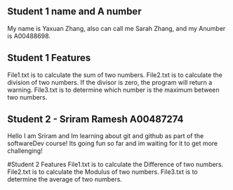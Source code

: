 ## Student 1 name and A number
My name is Yaxuan Zhang, also can call me Sarah Zhang, and my Anumber is A00488698.
## Student 1 Features
File1.txt is to calculate the sum of two numbers.
File2.txt is to calculate the division of two numbers. If the divisor is zero, the program will return a warning.
File3.txt is to determine which number is the maximum between two numbers.

## Student 2 - Sriram Ramesh A00487274
Hello I am Sriram and Im learning about git and github as part of the softwareDev course! Its going fun so far and
im waiting for it to get more challenging!

#Student 2 Features 
File1.txt is to calculate the Difference of two numbers.
File2.txt is to calculate the Modulus of two numbers.
File3.txt is to determine the average of two numbers.

